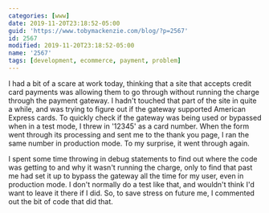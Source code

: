 ```yaml
---
categories: [www]
date: 2019-11-20T23:18:52-05:00
guid: 'https://www.tobymackenzie.com/blog/?p=2567'
id: 2567
modified: 2019-11-20T23:18:52-05:00
name: '2567'
tags: [development, ecommerce, payment, problem]
---
```


I had a bit of a scare at work today, thinking that a site that accepts credit card payments was allowing them to go through without running the charge through the payment gateway.<!--more-->  I hadn't touched that part of the site in quite a while, and was trying to figure out if the gateway supported American Express cards.  To quickly check if the gateway was being used or bypassed when in a test mode, I threw in '12345' as a card number.  When the form went through its processing and sent me to the thank you page, I ran the same number in production mode.  To my surprise, it went through again.

I spent some time throwing in debug statements to find out where the code was getting to and why it wasn't running the charge, only to find that past me had set it up to bypass the gateway all the time for my user, even in production mode.  I don't normally do a test like that, and wouldn't think I'd want to leave it there if I did.  So, to save stress on future me, I commented out the bit of code that did that.
